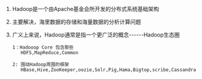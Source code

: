 1) Hadoop是一个由Apache基金会所开发的分布式系统基础架构
2) 主要解决，海里数据的存储和海量数据的分析计算问题
3) 广义上来说，Hadoop通常是指一个更广泛的概念------Hadoop生态圈
    
       1：Hadooop Core 包含那些
          HDFS,MapReduce,Common
          
       2: 围绕Hadoop周围的框架
          HBase,Hive,ZooKeeper,oozie,Solr,Pig,Hama,Bigtop,scribe,Cassandra
       
